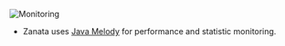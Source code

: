 ![Monitoring](/images/admin-monitoring.png)
<br/>

* Zanata uses [Java Melody](https://code.google.com/p/javamelody/) for performance and statistic monitoring.

